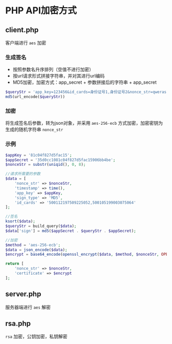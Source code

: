 # PHP API加密方式

## client.php

客户端进行 `aes` 加密

### 生成签名

- 按照参数名升序排列（空值不进行加密）
- 按url请求形式拼接字符串，并对其进行url编码
- MD5加密，加密方式：app_secret + 参数拼接后的字符串 + app_secret

```php
$queryStr = 'app_key=123456&id_cards=身份证号1,身份证号2&nonce_str=qwerasdf&sign_type=md5&timestamp=1100999988';
md5(url_encode($queryStr))
```

### 加密

将生成签名后参数，转为json对象，并采用 `aes-256-ecb` 方式加密，加密密钥为生成的随机字符串 `nonce_str`

### 示例

```php
$appKey = '81c04f827d5fac15';
$appSecret = '35d0cc1081c04f827d5fac15906bb4be';
$nonceStr = substr(uniqid(), 0, 8);

//请求所需要的参数
$data = [
    'nonce_str' => $nonceStr,
    'timestamp' => time(),
    'app_key' => $appKey,
    'sign_type' => 'MD5',
    'id_cards' => '500112197509225052,500105199003075064'
];

//签名
ksort($data);
$queryStr = build_query($data);
$data['sign'] = md5($appSecret . $queryStr . $appSecret);

//加密
$method = 'aes-256-ecb';
$data = json_encode($data);
$encrypt = base64_encode(openssl_encrypt($data, $method, $nonceStr, OPENSSL_RAW_DATA));

return [
    'nonce_str' => $nonceStr,
    'certificate' => $encrypt
];
```

## server.php

服务器端进行 `aes` 解密

## rsa.php

`rsa` 加密，公钥加密，私钥解密
